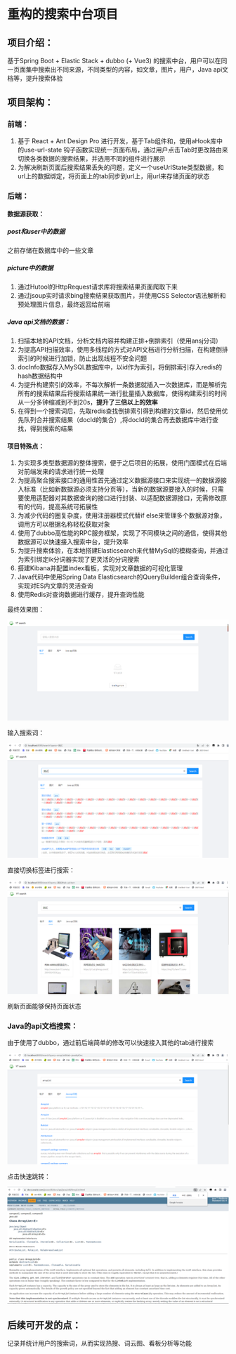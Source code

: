 # 重构的搜索中台项目

## 项目介绍：

基于Spring Boot + Elastic Stack + dubbo (+ Vue3) 的搜索中台，用户可以在同一页面集中搜索出不同来源，不同类型的内容，如文章，图片，用户，Java api文档等，提升搜索体验

## 项目架构：

### 前端：

1. 基于 React + Ant Design Pro 进行开发，基于Tab组件和，使用aHook库中的use-url-state 钩子函数实现统一页面布局，通过用户点击Tab时更改路由来切换各类数据的搜索结果，并选用不同的组件进行展示
2. 为解决刷新页面后搜索结果丢失的问题，定义一个useUrlState类型数据，和url上的数据绑定，将页面上的tab同步到url上，用url来存储页面的状态

### 后端：

#### 数据源获取：

##### post和user中的数据

之前存储在数据库中的一些文章

##### picture中的数据

1. 通过Hutool的HttpRequest请求库将搜索结果页面爬取下来
2. 通过jsoup实时请求bing搜索结果获取图片，并使用CSS Selector语法解析和预处理图片信息，最终返回给前端

##### Java api文档的数据：

1. 扫描本地的API文档，分析文档内容并构建正排+倒排索引（使用ansj分词）
2. 为提高API扫描效率，使用多线程的方式对API文档进行分析扫描，在构建倒排索引的时候进行加锁，防止出现线程不安全问题
3. docInfo数据存入MySQL数据库中，以id作为索引，将倒排索引存入redis的hash数据结构中
4. 为提升构建索引的效率，不每次解析一条数据就插入一次数据库，而是解析完所有的搜索结果后将搜索结果统一进行批量插入数据库，使得构建索引的时间从一分多钟缩减到不到20s，**提升了三倍以上的效率**
5. 在得到一个搜索词后，先取redis查找倒排索引得到构建的文章id，然后使用优先队列合并搜索结果（docId的集合）,将docId的集合再去数据库中进行查找，得到搜索的结果

#### 项目特殊点：

1. 为实现多类型数据源的整体搜索，便于之后项目的拓展，使用门面模式在后端对前端发来的请求进行统一处理
2. 为提高聚合搜索接口的通用性首先通过定义数据源接口来实现统一的数据源接入标准（比如新数据源必须支持分页等），当新的数据源要接入的时候，只需要使用适配器对其数据查询的接口进行封装、以适配数据源接口，无需修改原有的代码，提高系统可拓展性
3. 为减少代码的圈复杂度，使用注册器模式代替if else来管理多个数据源对象，调用方可以根据名称轻松获取对象
4. 使用了dubbo高性能的RPC服务框架，实现了不同模块之间的通信，使得其他数据源可以快速接入搜索中台，提升效率
5. 为提升搜索体验，在本地搭建Elasticsearch来代替MySql的模糊查询，并通过为索引绑定ik分词器实现了更灵活的分词搜索
6. 搭建Kibana并配置index看板，实现对文章数据的可视化管理
7. Java代码中使用Spring Data Elasticsearch的QueryBuilder组合查询条件，实现对ES内文章的灵活查询
8. 使用Redis对查询数据进行缓存，提升查询性能

最终效果图：

![image-20230601150204159](doc/image-20230601150204159.png)

输入搜索词：

![image-20230601150250820](doc/image-20230601150250820.png)

直接切换标签进行搜索：

![image-20230601150317970](doc/image-20230601150317970.png)

刷新页面能够保持页面状态

### Java的api文档搜索：

由于使用了dubbo，通过前后端简单的修改可以快速接入其他的tab进行搜索

![image-20230601150422759](doc/image-20230601150422759.png)

点击快速跳转：

![image-20230601150512991](doc/image-20230601150512991.png)



## 后续可开发的点：

记录并统计用户的搜索词，从而实现热搜、词云图、看板分析等功能